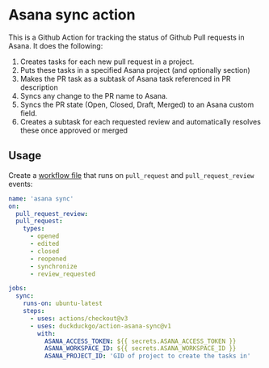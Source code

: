 # Asana sync action

This is a Github Action for tracking the status of Github Pull requests in Asana. It does the following:

1.  Creates tasks for each new pull request in a project.
2.  Puts these tasks in a specified Asana project (and optionally section)
3.  Makes the PR task as a subtask of Asana task referenced in PR description
4.  Syncs any change to the PR name to Asana.
5.  Syncs the PR state (Open, Closed, Draft, Merged) to an Asana custom field.
6.  Creates a subtask for each requested review and automatically resolves these once approved or merged

## Usage

Create a [workflow file](./.github/workflows/asana.yml) that runs on
`pull_request` and `pull_request_review` events:

```yml
name: 'asana sync'
on:
  pull_request_review:
  pull_request:
    types:
      - opened
      - edited
      - closed
      - reopened
      - synchronize
      - review_requested

jobs:
  sync:
    runs-on: ubuntu-latest
    steps:
      - uses: actions/checkout@v3
      - uses: duckduckgo/action-asana-sync@v1
        with:
          ASANA_ACCESS_TOKEN: ${{ secrets.ASANA_ACCESS_TOKEN }}
          ASANA_WORKSPACE_ID: ${{ secrets.ASANA_WORKSPACE_ID }}
          ASANA_PROJECT_ID: 'GID of project to create the tasks in'
```
